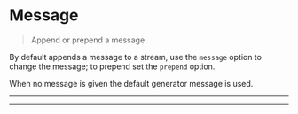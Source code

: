 # Message

<? @include readme/badges.md ?>

> Append or prepend a message

By default appends a message to a stream, use the `message` option to change the message; to prepend set the `prepend` option.

When no message is given the default generator message is used.

<? @include {=readme} install.md ?>

***
<!-- @toc -->
***

<? @include {=readme} usage.md example.md help.md ?>

<? @exec mkapi index.js --title=API --level=2 ?>
<? @include {=readme} license.md links.md ?>
